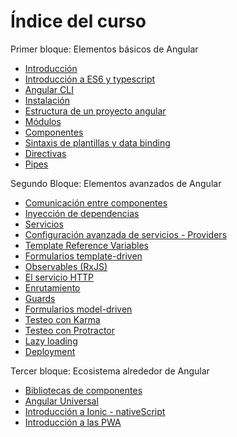 # Índice del curso

Primer bloque: Elementos básicos de Angular

- [Introducción](introduccion.md)
- [Introducción a ES6 y typescript](typescript.md)
- [Angular CLI](angular-cli.md)
- [Instalación](instalacion.md)
- [Estructura de un proyecto angular](estructura-proyecto.md)
- [Módulos](modules.md)
- [Componentes](components.md)
- [Sintaxis de plantillas y data binding](data-binding.md)
- [Directivas](directives.md)
- [Pipes](pipes.md)

Segundo Bloque: Elementos avanzados de Angular

- [Comunicación entre componentes](input-binding.md)
- [Inyección de dependencias](inyeccion-dependencias.md)
- [Servicios](services.md)
- [Configuración avanzada de servicios - Providers](providers.md)
- [Template Reference Variables](template-reference-variables.md)
- [Formularios template-driven](forms-template-driven.md)
- [Observables (RxJS)](observables.md)
- [El servicio HTTP](httpclient.md)
- [Enrutamiento](routing.md)
- [Guards](guards.md)
- [Formularios model-driven](forms-model-driven.md)
- [Testeo con Karma](testing.md)
- [Testeo con Protractor](testing-e2e.md)
- [Lazy loading](lazy-loading.md)
- [Deployment](deployment.md)

Tercer bloque: Ecosistema alrededor de Angular

- [Bibliotecas de componentes](angular-material.md)
- [Angular Universal](https://angular.io/guide/universal)
- [Introducción a Ionic - nativeScript](https://github.com/carherco/curso-ionic)
- [Introducción a las PWA](https://github.com/carherco/curso-awp)

